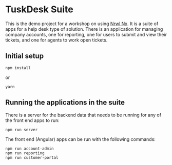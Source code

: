 # TuskDesk Suite

This is the demo project for a workshop on using [Nrwl Nx](https://nrwl.io/nx). It is a suite of apps for a help desk type of solution. There is an application for managing company accounts, one for reporting, one for users to submit and view their tickets, and one for agents to work open tickets.

## Initial setup
```console
npm install
```
or
```console
yarn
```

## Running the applications in the suite
There is a server for the backend data that needs to be running for any of the front end apps to run:
```console
npm run server
```
The front end (Angular) apps can be run with the following commands:
```console
npm run account-admin
npm run reporting
npm run customer-portal
```
